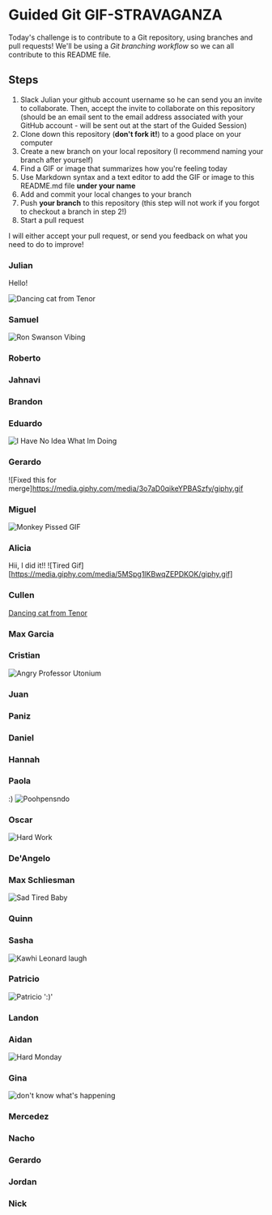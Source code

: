 # Guided Git GIF-STRAVAGANZA

Today's challenge is to contribute to a Git repository, using branches and pull requests! We'll be using a _Git branching workflow_ so we can all contribute to this README file.



## Steps

1. Slack Julian your github account username so he can send you an invite to collaborate. Then, accept the invite to collaborate on this repository (should be an email sent to the email address associated with your GitHub account - will be sent out at the start of the Guided Session)
2. Clone down this repository (**don't fork it!**) to a good place on your computer
3. Create a new branch on your local repository (I recommend naming your branch after yourself)
4. Find a GIF or image that summarizes how you're feeling today
5. Use Markdown syntax and a text editor to add the GIF or image to this README.md file **under your name**
6. Add and commit your local changes to your branch
7. Push **your branch** to this repository (this step will not work if you forgot to checkout a branch in step 2!)
8. Start a pull request

I will either accept your pull request, or send you feedback on what you need to do to improve!

### Julian

Hello!

![Dancing cat from Tenor](https://media.tenor.com/QM-si3_EAyIAAAAC/listening-to-music-dancing.gif)


### Samuel
![Ron Swanson Vibing](https://media.giphy.com/media/TbPh7p3cfUAPC/giphy.gif)

### Roberto

### Jahnavi

### Brandon

### Eduardo

![I Have No Idea What Im Doing](https://media.giphy.com/media/rAm0u2k17rM3e/giphy.gif)

### Gerardo

![Fixed this for merge]https://media.giphy.com/media/3o7aD0qikeYPBASzfy/giphy.gif

### Miguel

![Monkey Pissed GIF](https://tenor.com/view/monkey-pissed-mad-angry-furious-gif-4720563)

### Alicia

Hii, I did it!!
![Tired Gif][https://media.giphy.com/media/5MSpg1lKBwqZEPDKOK/giphy.gif]

### Cullen

[Dancing cat from Tenor](https://media.tenor.com/QM-si3_EAyIAAAAC/listening-to-music-dancing.gif)

### Max Garcia

### Cristian
![Angry Professor Utonium](https://i.redd.it/o2c326951o091.gif)

### Juan

### Paniz

### Daniel

### Hannah

### Paola
:)
![Poohpensndo](https://media.giphy.com/media/777Aby0ZetYE8/giphy.gif)

### Oscar
![Hard Work](https://th.bing.com/th/id/R.ec51a2405ef2662278140d7830fbbe2f?rik=BJ64k8uStjN5TQ&riu=http%3a%2f%2f24.media.tumblr.com%2f230a60097a57d5e1242d9fa244f46799%2ftumblr_msk1s40iTO1qat8sbo1_500.gif&ehk=8v6RFDn9CIe377IyIqSNgr5gwNJQ0WaqC3L%2fiii74hw%3d&risl=&pid=ImgRaw&r=0)

### De'Angelo

### Max Schliesman
![Sad Tired Baby](https://media1.tenor.com/images/7b450db04f95674f3af1f8d378f13650/tenor.gif?itemid=7995639)
### Quinn

### Sasha
![Kawhi Leonard laugh](https://media3.giphy.com/media/XbDWBEVcvBhJhLjZ16/giphy.gif?cid=790b761100a5a34a59550d09c14bddd72f9e11193e55592e&rid=giphy.gif&ct=g)
### Patricio
![Patricio](https://tenor.com/view/de-otro-planeta-gif-7152843)
':)'

### Landon

### Aidan
![Hard Monday](https://tenor.com/view/thmbjm-hard-monday-gif-26064218)

### Gina

![don't know what's happening](https://images.app.goo.gl/joK5CmtLK3BPTXNt5)

### Mercedez

### Nacho

### Gerardo

### Jordan

### Nick
